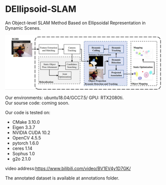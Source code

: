 # DEllipsoid-SLAM
An Object-level SLAM Method Based on Ellipsoidal Representation in Dynamic Scenes.

<div align="center">
  <img src="img/framework.jpg">
</div>



Our environments: ubuntu18.04/GCC7.5/ GPU: RTX2080ti.<br />
Our sourse code: coming soon.

Our code is tested on:
* CMake 3.10.0
* Eigen 3.3.7
* NVIDIA CUDA 10.2
* OpenCV 4.5.5
* pytorch 1.6.0
* ceres 1.14
* Sophus 1.0
* g2o 2.1.0

video address:https://www.bilibili.com/video/BV1EV4y1D7GK/<br />

The annotated dataset is available at annotations folder.

